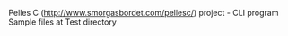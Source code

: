 Pelles C (http://www.smorgasbordet.com/pellesc/) project - CLI program
Sample files at Test directory
